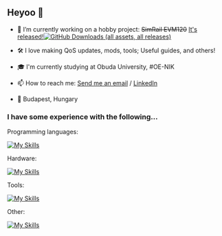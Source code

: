 ## Heyoo 👋

- 🔭 I’m currently working on a hobby project: ~~SimRail EVM120~~ [It's released!![GitHub Downloads (all assets, all releases)](https://img.shields.io/github/downloads/vsumpi/simrail-evm-120/total)](https://github.com/vsumpi/simrail-evm-120)


- 🛠️ I love making QoS updates, mods, tools; Useful guides, and others!
- 🎓 I'm currently studying at Obuda University, #OE-NIK
- 📫 How to reach me: [Send me an email](mailto:vsumpi.szemelyes+ghbio@gmail.com) / [LinkedIn](https://www.linkedin.com/in/vsumpi/)
- 📍 Budapest, Hungary

### I have some experience with the following...

Programming languages:

[![My Skills](https://skillicons.dev/icons?i=py,cs,net,js,lua)](https://skillicons.dev)

Hardware:

[![My Skills](https://skillicons.dev/icons?i=arduino,raspberrypi)](https://skillicons.dev)

Tools:

[![My Skills](https://skillicons.dev/icons?i=vscode,ps,ai,ae,blender,obsidian,notion)](https://skillicons.dev)

Other:

[![My Skills](https://skillicons.dev/icons?i=html,css,postgres,mysql,debian,mint,windows,md,qt)](https://skillicons.dev)
